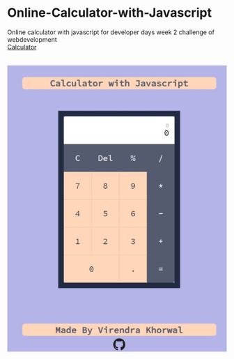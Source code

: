 # Online-Calculator-with-Javascript
Online calculator with javascript for developer days week 2 challenge of webdevelopment
<br>
<a href="https://virendra-khorwal.github.io/Online-Calculator-with-Javascript/" target="_blank">Calculator</a>
<br>
<br>
<br>
<img src="https://github.com/Virendra-khorwal/Online-Calculator-with-Javascript/blob/master/Calculator.jpg" />
